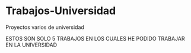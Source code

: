 # Trabajos-Universidad
Proyectos varios de universidad

ESTOS SON SOLO 5 TRABAJOS EN LOS CUALES HE PODIDO TRABAJAR EN LA UNIVERSIDAD
